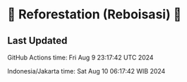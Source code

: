 
# 🌳 Reforestation (Reboisasi) 🌲

## Last Updated

GitHub Actions time: Fri Aug  9 23:17:42 UTC 2024

Indonesia/Jakarta time: Sat Aug 10 06:17:42 WIB 2024
